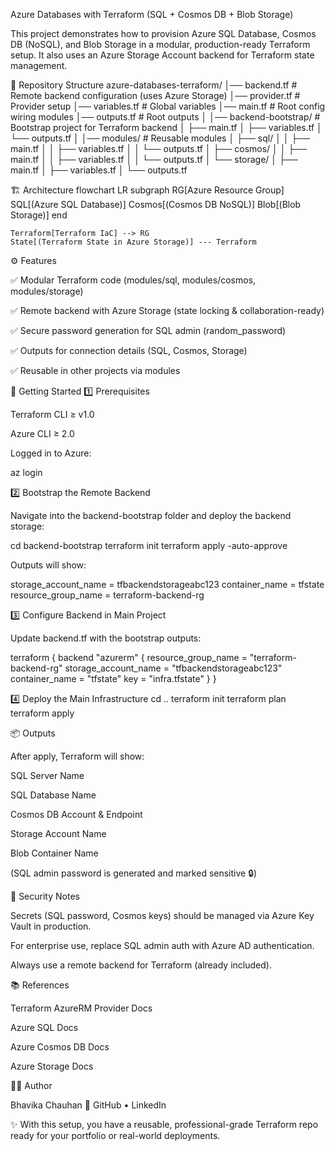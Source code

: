 Azure Databases with Terraform (SQL + Cosmos DB + Blob Storage)

This project demonstrates how to provision Azure SQL Database, Cosmos DB (NoSQL), and Blob Storage in a modular, production-ready Terraform setup.
It also uses an Azure Storage Account backend for Terraform state management.

📂 Repository Structure
azure-databases-terraform/
│── backend.tf              # Remote backend configuration (uses Azure Storage)
│── provider.tf             # Provider setup
│── variables.tf            # Global variables
│── main.tf                 # Root config wiring modules
│── outputs.tf              # Root outputs
│
│── backend-bootstrap/      # Bootstrap project for Terraform backend
│    ├── main.tf
│    ├── variables.tf
│    └── outputs.tf
│
│── modules/                # Reusable modules
│    ├── sql/
│    │    ├── main.tf
│    │    ├── variables.tf
│    │    └── outputs.tf
│    ├── cosmos/
│    │    ├── main.tf
│    │    ├── variables.tf
│    │    └── outputs.tf
│    └── storage/
│         ├── main.tf
│         ├── variables.tf
│         └── outputs.tf

🏗️ Architecture
flowchart LR
    subgraph RG[Azure Resource Group]
      SQL[(Azure SQL Database)]
      Cosmos[(Cosmos DB NoSQL)]
      Blob[(Blob Storage)]
    end

    Terraform[Terraform IaC] --> RG
    State[(Terraform State in Azure Storage)] --- Terraform

⚙️ Features

✅ Modular Terraform code (modules/sql, modules/cosmos, modules/storage)

✅ Remote backend with Azure Storage (state locking & collaboration-ready)

✅ Secure password generation for SQL admin (random_password)

✅ Outputs for connection details (SQL, Cosmos, Storage)

✅ Reusable in other projects via modules

🚀 Getting Started
1️⃣ Prerequisites

Terraform CLI
 ≥ v1.0

Azure CLI
 ≥ 2.0

Logged in to Azure:

az login

2️⃣ Bootstrap the Remote Backend

Navigate into the backend-bootstrap folder and deploy the backend storage:

cd backend-bootstrap
terraform init
terraform apply -auto-approve


Outputs will show:

storage_account_name = tfbackendstorageabc123
container_name       = tfstate
resource_group_name  = terraform-backend-rg

3️⃣ Configure Backend in Main Project

Update backend.tf with the bootstrap outputs:

terraform {
  backend "azurerm" {
    resource_group_name  = "terraform-backend-rg"
    storage_account_name = "tfbackendstorageabc123"
    container_name       = "tfstate"
    key                  = "infra.tfstate"
  }
}

4️⃣ Deploy the Main Infrastructure
cd ..
terraform init
terraform plan
terraform apply

📦 Outputs

After apply, Terraform will show:

SQL Server Name

SQL Database Name

Cosmos DB Account & Endpoint

Storage Account Name

Blob Container Name

(SQL admin password is generated and marked sensitive 🔒)

🔐 Security Notes

Secrets (SQL password, Cosmos keys) should be managed via Azure Key Vault in production.

For enterprise use, replace SQL admin auth with Azure AD authentication.

Always use a remote backend for Terraform (already included).

📚 References

Terraform AzureRM Provider Docs

Azure SQL Docs

Azure Cosmos DB Docs

Azure Storage Docs

👩‍💻 Author

Bhavika Chauhan
🔗 GitHub
 • LinkedIn

✨ With this setup, you have a reusable, professional-grade Terraform repo ready for your portfolio or real-world deployments.
